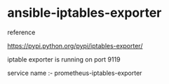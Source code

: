 # ansible-iptables-exporter

reference

https://pypi.python.org/pypi/iptables-exporter/ 

iptable exporter is running on port 9119


service name :- prometheus-iptables-exporter


